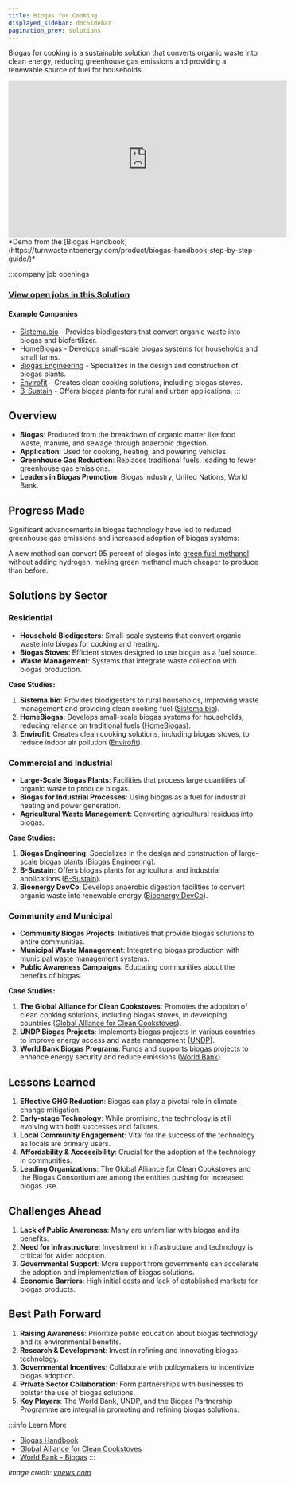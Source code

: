 ```yaml
---
title: Biogas for Cooking
displayed_sidebar: docSidebar
pagination_prev: solutions
---
```


Biogas for cooking is a sustainable solution that converts organic waste into clean energy, reducing greenhouse gas emissions and providing a renewable source of fuel for households.

<iframe width="560" height="315" src="https://www.youtube-nocookie.com/embed/ORsAEiT5bdc" title="YouTube video player" frameborder="0" allow="accelerometer; autoplay; clipboard-write; encrypted-media; gyroscope; picture-in-picture; web-share" allowfullscreen></iframe>
*Demo from the [Biogas Handbook](https://turnwasteintoenergy.com/product/biogas-handbook-step-by-step-guide/)*

:::company job openings
### [View open jobs in this Solution](https://climatebase.org/jobs?l=&q=&drawdown_solutions=Biogas+for+Cooking)
#### Example Companies
- [Sistema.bio](https://sistema.bio) - Provides biodigesters that convert organic waste into biogas and biofertilizer.
- [HomeBiogas](https://www.homebiogas.com) - Develops small-scale biogas systems for households and small farms.
- [Biogas Engineering](https://www.biogasengineering.com) - Specializes in the design and construction of biogas plants.
- [Envirofit](https://envirofit.org) - Creates clean cooking solutions, including biogas stoves.
- [B-Sustain](https://www.b-sustain.com) - Offers biogas plants for rural and urban applications.
:::

## Overview

- **Biogas**: Produced from the breakdown of organic matter like food waste, manure, and sewage through anaerobic digestion.
- **Application**: Used for cooking, heating, and powering vehicles.
- **Greenhouse Gas Reduction**: Replaces traditional fuels, leading to fewer greenhouse gas emissions.
- **Leaders in Biogas Promotion**: Biogas industry, United Nations, World Bank.

## Progress Made

Significant advancements in biogas technology have led to reduced greenhouse gas emissions and increased adoption of biogas systems:

A new method can convert 95 percent of biogas into [green fuel methanol](https://www.technology.org/2024/05/28/gas-strategy-fuels-concerns-about-the-cost-of-energy/) without adding hydrogen, making green methanol much cheaper to produce than before.

## Solutions by Sector

### Residential
- **Household Biodigesters**: Small-scale systems that convert organic waste into biogas for cooking and heating.
- **Biogas Stoves**: Efficient stoves designed to use biogas as a fuel source.
- **Waste Management**: Systems that integrate waste collection with biogas production.

**Case Studies:**
1. **Sistema.bio**: Provides biodigesters to rural households, improving waste management and providing clean cooking fuel ([Sistema.bio](https://sistema.bio)).
2. **HomeBiogas**: Develops small-scale biogas systems for households, reducing reliance on traditional fuels ([HomeBiogas](https://www.homebiogas.com)).
3. **Envirofit**: Creates clean cooking solutions, including biogas stoves, to reduce indoor air pollution ([Envirofit](https://envirofit.org)).

### Commercial and Industrial
- **Large-Scale Biogas Plants**: Facilities that process large quantities of organic waste to produce biogas.
- **Biogas for Industrial Processes**: Using biogas as a fuel for industrial heating and power generation.
- **Agricultural Waste Management**: Converting agricultural residues into biogas.

**Case Studies:**
1. **Biogas Engineering**: Specializes in the design and construction of large-scale biogas plants ([Biogas Engineering](https://www.biogasengineering.com)).
2. **B-Sustain**: Offers biogas plants for agricultural and industrial applications ([B-Sustain](https://www.b-sustain.com)).
3. **Bioenergy DevCo**: Develops anaerobic digestion facilities to convert organic waste into renewable energy ([Bioenergy DevCo](https://www.bioenergydevco.com)).

### Community and Municipal
- **Community Biogas Projects**: Initiatives that provide biogas solutions to entire communities.
- **Municipal Waste Management**: Integrating biogas production with municipal waste management systems.
- **Public Awareness Campaigns**: Educating communities about the benefits of biogas.

**Case Studies:**
1. **The Global Alliance for Clean Cookstoves**: Promotes the adoption of clean cooking solutions, including biogas stoves, in developing countries ([Global Alliance for Clean Cookstoves](https://cleancookingalliance.org)).
2. **UNDP Biogas Projects**: Implements biogas projects in various countries to improve energy access and waste management ([UNDP](https://www.undp.org)).
3. **World Bank Biogas Programs**: Funds and supports biogas projects to enhance energy security and reduce emissions ([World Bank](https://www.worldbank.org)).

## Lessons Learned

1. **Effective GHG Reduction**: Biogas can play a pivotal role in climate change mitigation.
2. **Early-stage Technology**: While promising, the technology is still evolving with both successes and failures.
3. **Local Community Engagement**: Vital for the success of the technology as locals are primary users.
4. **Affordability & Accessibility**: Crucial for the adoption of the technology in communities.
5. **Leading Organizations**: The Global Alliance for Clean Cookstoves and the Biogas Consortium are among the entities pushing for increased biogas use.

## Challenges Ahead

1. **Lack of Public Awareness**: Many are unfamiliar with biogas and its benefits.
2. **Need for Infrastructure**: Investment in infrastructure and technology is critical for wider adoption.
3. **Governmental Support**: More support from governments can accelerate the adoption and implementation of biogas solutions.
4. **Economic Barriers**: High initial costs and lack of established markets for biogas products.

## Best Path Forward

1. **Raising Awareness**: Prioritize public education about biogas technology and its environmental benefits.
2. **Research & Development**: Invest in refining and innovating biogas technology.
3. **Governmental Incentives**: Collaborate with policymakers to incentivize biogas adoption.
4. **Private Sector Collaboration**: Form partnerships with businesses to bolster the use of biogas solutions.
5. **Key Players**: The World Bank, UNDP, and the Biogas Partnership Programme are integral in promoting and refining biogas solutions.

:::info Learn More
- [Biogas Handbook](https://turnwasteintoenergy.com/product/biogas-handbook-step-by-step-guide/)
- [Global Alliance for Clean Cookstoves](https://cleancookingalliance.org)
- [World Bank - Biogas](https://www.worldbank.org/en/topic/biogas)
:::

*Image credit: [vnews.com](https://www.vnews.com/Biochar-Demonstration-Offers-Alternative-to-Burn-Piles-46911424)*